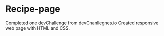 # Recipe-page
Completed one devChallenge from devChanllegnes.io
Created responsive web page with HTML and CSS.
